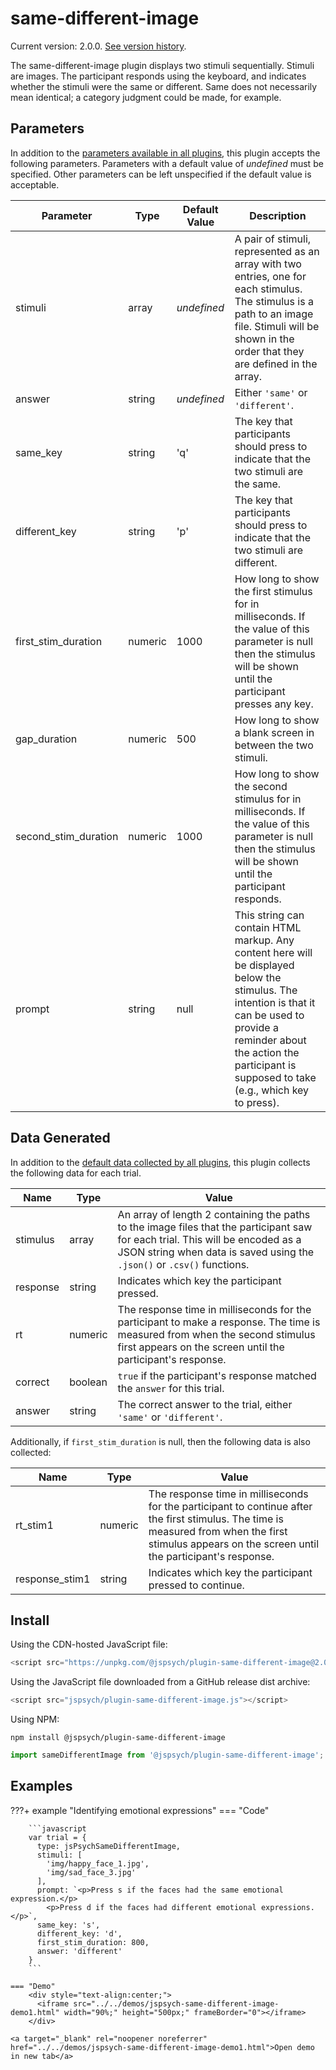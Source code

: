 # same-different-image

Current version: 2.0.0. [See version history](https://github.com/jspsych/jsPsych/blob/main/packages/plugin-same-different-image/CHANGELOG.md).

The same-different-image plugin displays two stimuli sequentially. Stimuli are images. The participant responds using the keyboard, and indicates whether the stimuli were the same or different. Same does not necessarily mean identical; a category judgment could be made, for example.

## Parameters

In addition to the [parameters available in all plugins](../overview/plugins.md#parameters-available-in-all-plugins), this plugin accepts the following parameters. Parameters with a default value of *undefined* must be specified. Other parameters can be left unspecified if the default value is acceptable.

| Parameter            | Type    | Default Value | Description                              |
| -------------------- | ------- | ------------- | ---------------------------------------- |
| stimuli              | array   | *undefined*   | A pair of stimuli, represented as an array with two entries, one for each stimulus. The stimulus is a path to an image file. Stimuli will be shown in the order that they are defined in the array. |
| answer               | string  | *undefined*   | Either `'same'` or `'different'`.        |
| same_key             | string  | 'q'           | The key that participants should press to indicate that the two stimuli are the same. |
| different_key        | string  | 'p'           | The key that participants should press to indicate that the two stimuli are different. |
| first_stim_duration  | numeric | 1000          | How long to show the first stimulus for in milliseconds. If the value of this parameter is null then the stimulus will be shown until the participant presses any key. |
| gap_duration         | numeric | 500           | How long to show a blank screen in between the two stimuli. |
| second_stim_duration | numeric | 1000          | How long to show the second stimulus for in milliseconds. If the value of this parameter is null then the stimulus will be shown until the participant responds. |
| prompt               | string  | null          | This string can contain HTML markup. Any content here will be displayed below the stimulus. The intention is that it can be used to provide a reminder about the action the participant is supposed to take (e.g., which key to press). |


## Data Generated

In addition to the [default data collected by all plugins](../overview/plugins.md#data-collected-by-all-plugins), this plugin collects the following data for each trial.

| Name      | Type    | Value                                    |
| --------- | ------- | ---------------------------------------- |
| stimulus  | array   | An array of length 2 containing the paths to the image files that the participant saw for each trial. This will be encoded as a JSON string when data is saved using the `.json()` or `.csv()` functions. |
| response  | string  | Indicates which key the participant pressed. |
| rt        | numeric | The response time in milliseconds for the participant to make a response. The time is measured from when the second stimulus first appears on the screen until the participant's response. |
| correct   | boolean | `true` if the participant's response matched the `answer` for this trial. |
| answer    | string  | The correct answer to the trial, either `'same'` or `'different'`. |

Additionally, if `first_stim_duration` is  null, then the following data is also collected:

| Name            | Type    | Value                                    |
| --------------- | ------- | ---------------------------------------- |
| rt_stim1        | numeric | The response time in milliseconds for the participant to continue after the first stimulus. The time is measured from when the first stimulus appears on the screen until the participant's response. |
| response_stim1 | string  | Indicates which key the participant pressed to continue. |

## Install

Using the CDN-hosted JavaScript file:

```js
<script src="https://unpkg.com/@jspsych/plugin-same-different-image@2.0.0"></script>
```

Using the JavaScript file downloaded from a GitHub release dist archive:

```js
<script src="jspsych/plugin-same-different-image.js"></script>
```

Using NPM:

```
npm install @jspsych/plugin-same-different-image
```
```js
import sameDifferentImage from '@jspsych/plugin-same-different-image';
```

## Examples

???+ example "Identifying emotional expressions"
    === "Code"

        ```javascript
        var trial = {
          type: jsPsychSameDifferentImage,
          stimuli: [
            'img/happy_face_1.jpg', 
            'img/sad_face_3.jpg'
          ],
          prompt: `<p>Press s if the faces had the same emotional expression.</p>
            <p>Press d if the faces had different emotional expressions.</p>`,
          same_key: 's',
          different_key: 'd',
          first_stim_duration: 800,
          answer: 'different'
        }
        ```

    === "Demo"
        <div style="text-align:center;">
          <iframe src="../../demos/jspsych-same-different-image-demo1.html" width="90%;" height="500px;" frameBorder="0"></iframe>
        </div>

    <a target="_blank" rel="noopener noreferrer" href="../../demos/jspsych-same-different-image-demo1.html">Open demo in new tab</a>
